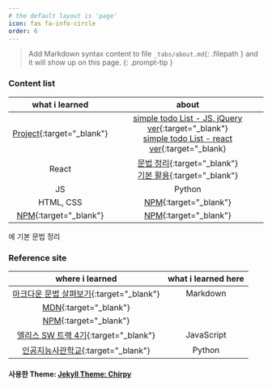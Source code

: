 ```yaml
---
# the default layout is 'page'
icon: fas fa-info-circle
order: 6
---
```


> Add Markdown syntax content to file `_tabs/about.md`{: .filepath } and it will show up on this page.
> {: .prompt-tip }

### Content list

|                                             what i learned                                             |                                                                                                                                                about                                                                                                                                                 |
| :----------------------------------------------------------------------------------------------------: | :--------------------------------------------------------------------------------------------------------------------------------------------------------------------------------------------------------------------------------------------------------------------------------------------------: |
| [Project](https://github.com/leekh8/leekh8.github.io/tree/main/assets/lib/project/){:target="\_blank"} | [simple todo List - JS, jQuery ver](https://github.com/leekh8/leekh8.github.io/tree/main/assets/lib/project/JS/jQuery/todoList){:target="\_blank"} <br> [simple todo List - react ver](https://github.com/leekh8/leekh8.github.io/tree/main/assets/lib/project/React/todolist/src){:target="\_blank} |
|                                                 React                                                  |                 [문법 정리](https://github.com/leekh8/leekh8.github.io/blob/main/assets/lib/code/React/react-grammar.jsx){:target="\_blank"}<br>[기본 활용](https://github.com/leekh8/leekh8.github.io/blob/main/assets/lib/code/React/react-utilizing-basic.jsx){:target="\_blank"}                 |
|                                                   JS                                                   |                                                                                                                                                Python                                                                                                                                                |
|                                               HTML, CSS                                                |                                                                                                                           [NPM](https://www.npmjs.com/){:target="\_blank"}                                                                                                                           |
|                            [NPM](https://www.npmjs.com/){:target="\_blank"}                            |                                                                                                                           [NPM](https://www.npmjs.com/){:target="\_blank"}                                                                                                                           |

에 기본 문법 정리

### Reference site

|                                                                                         where i learned                                                                                         | what i learned here |
| :---------------------------------------------------------------------------------------------------------------------------------------------------------------------------------------------: | :-----------------: |
| [마크다운 문법 살펴보기](https://docs.github.com/en/get-started/writing-on-github/getting-started-with-writing-and-formatting-on-github/basic-writing-and-formatting-syntax){:target="\_blank"} |      Markdown       |
|                                                                   [MDN](https://developer.mozilla.org/ko/){:target="\_blank"}                                                                   |                     |
|                                                                        [NPM](https://www.npmjs.com/){:target="\_blank"}                                                                         |                     |
|                                                                [엘리스 SW 트랙 4기](https://elice.training/){:target="\_blank"}                                                                 |     JavaScript      |
|                                                                [인공지능사관학교](https://gj-aischool.or.kr/){:target="\_blank"}                                                                |       Python        |

#### 사용한 Theme: [Jekyll Theme: Chirpy](https://github.com/leekh8/leekh8.github.io/blob/main/Chirpy-README.md)
